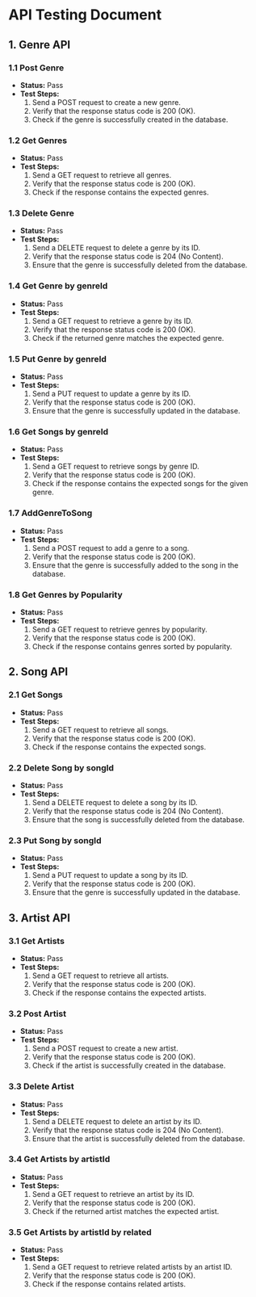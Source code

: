 # API Testing Document

## 1. Genre API

### 1.1 Post Genre

- **Status:** Pass
- **Test Steps:**
  1. Send a POST request to create a new genre.
  2. Verify that the response status code is 200 (OK).
  3. Check if the genre is successfully created in the database.

### 1.2 Get Genres

- **Status:** Pass
- **Test Steps:**
  1. Send a GET request to retrieve all genres.
  2. Verify that the response status code is 200 (OK).
  3. Check if the response contains the expected genres.

### 1.3 Delete Genre

- **Status:** Pass
- **Test Steps:**
  1. Send a DELETE request to delete a genre by its ID.
  2. Verify that the response status code is 204 (No Content).
  3. Ensure that the genre is successfully deleted from the database.

### 1.4 Get Genre by genreId

- **Status:** Pass
- **Test Steps:**
  1. Send a GET request to retrieve a genre by its ID.
  2. Verify that the response status code is 200 (OK).
  3. Check if the returned genre matches the expected genre.

### 1.5 Put Genre by genreId

- **Status:** Pass
- **Test Steps:**
  1. Send a PUT request to update a genre by its ID.
  2. Verify that the response status code is 200 (OK).
  3. Ensure that the genre is successfully updated in the database.

### 1.6 Get Songs by genreId

- **Status:** Pass
- **Test Steps:**
  1. Send a GET request to retrieve songs by genre ID.
  2. Verify that the response status code is 200 (OK).
  3. Check if the response contains the expected songs for the given genre.

### 1.7 AddGenreToSong

- **Status:** Pass
- **Test Steps:**
  1. Send a POST request to add a genre to a song.
  2. Verify that the response status code is 200 (OK).
  3. Ensure that the genre is successfully added to the song in the database.

### 1.8 Get Genres by Popularity

- **Status:** Pass
- **Test Steps:**
  1. Send a GET request to retrieve genres by popularity.
  2. Verify that the response status code is 200 (OK).
  3. Check if the response contains genres sorted by popularity.

## 2. Song API

### 2.1 Get Songs

- **Status:** Pass
- **Test Steps:**
  1. Send a GET request to retrieve all songs.
  2. Verify that the response status code is 200 (OK).
  3. Check if the response contains the expected songs.

### 2.2 Delete Song by songId

- **Status:** Pass
- **Test Steps:**
  1. Send a DELETE request to delete a song by its ID.
  2. Verify that the response status code is 204 (No Content).
  3. Ensure that the song is successfully deleted from the database.

### 2.3 Put Song by songId

- **Status:** Pass
- **Test Steps:**
  1. Send a PUT request to update a song by its ID.
  2. Verify that the response status code is 200 (OK).
  3. Ensure that the genre is successfully updated in the database.

## 3. Artist API

### 3.1 Get Artists

- **Status:** Pass
- **Test Steps:**
  1. Send a GET request to retrieve all artists.
  2. Verify that the response status code is 200 (OK).
  3. Check if the response contains the expected artists.

### 3.2 Post Artist

- **Status:** Pass
- **Test Steps:**
  1. Send a POST request to create a new artist.
  2. Verify that the response status code is 200 (OK).
  3. Check if the artist is successfully created in the database.

### 3.3 Delete Artist

- **Status:** Pass
- **Test Steps:**
  1. Send a DELETE request to delete an artist by its ID.
  2. Verify that the response status code is 204 (No Content).
  3. Ensure that the artist is successfully deleted from the database.

### 3.4 Get Artists by artistId

- **Status:** Pass
- **Test Steps:**
  1. Send a GET request to retrieve an artist by its ID.
  2. Verify that the response status code is 200 (OK).
  3. Check if the returned artist matches the expected artist.

### 3.5 Get Artists by artistId by related

- **Status:** Pass
- **Test Steps:**
  1. Send a GET request to retrieve related artists by an artist ID.
  2. Verify that the response status code is 200 (OK).
  3. Check if the response contains related artists.